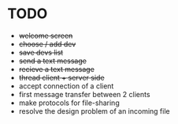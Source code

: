 # TODO

* ~~welcome screen~~
* ~~choose / add dev~~
* ~~save devs list~~
* ~~send a text message~~
* ~~recieve a text message~~
* ~~thread client + server side~~
* accept connection of a client
* first message transfer between 2 clients
* make protocols for file-sharing
* resolve the design problem of an incoming file
